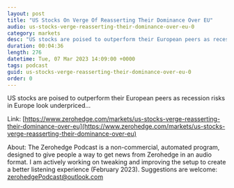 ```yaml
---
layout: post
title: "US Stocks On Verge Of Reasserting Their Dominance Over EU"
audio: us-stocks-verge-reasserting-their-dominance-over-eu-0
category: markets
desc: "US stocks are poised to outperform their European peers as recession risks in Europe look underpriced..."
duration: 00:04:36
length: 276
datetime: Tue, 07 Mar 2023 14:09:00 +0000
tags: podcast
guid: us-stocks-verge-reasserting-their-dominance-over-eu-0
order: 0
---
```

US stocks are poised to outperform their European peers as recession risks in Europe look underpriced...

Link: [https://www.zerohedge.com/markets/us-stocks-verge-reasserting-their-dominance-over-eu](https://www.zerohedge.com/markets/us-stocks-verge-reasserting-their-dominance-over-eu)

About: The Zerohedge Podcast is a non-commercial, automated program, designed to give people a way to get news from Zerohedge in an audio format.  I am actively working on tweaking and improving the setup to create a better listening experience (February 2023).  Suggestions are welcome: [zerohedgePodcast@outlook.com](mailto:zerohedgePodcast@outlook.com)